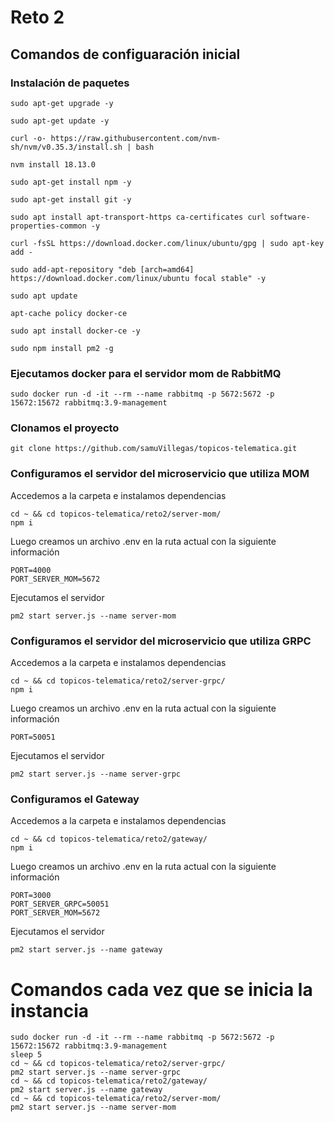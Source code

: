 # Reto 2

## Comandos de configuaración inicial

### Instalación de paquetes
```
sudo apt-get upgrade -y
 
sudo apt-get update -y

curl -o- https://raw.githubusercontent.com/nvm-sh/nvm/v0.35.3/install.sh | bash

nvm install 18.13.0

sudo apt-get install npm -y

sudo apt-get install git -y

sudo apt install apt-transport-https ca-certificates curl software-properties-common -y

curl -fsSL https://download.docker.com/linux/ubuntu/gpg | sudo apt-key add -

sudo add-apt-repository "deb [arch=amd64] https://download.docker.com/linux/ubuntu focal stable" -y

sudo apt update

apt-cache policy docker-ce

sudo apt install docker-ce -y

sudo npm install pm2 -g
```

### Ejecutamos docker para el servidor mom de RabbitMQ
```
sudo docker run -d -it --rm --name rabbitmq -p 5672:5672 -p 15672:15672 rabbitmq:3.9-management
```

### Clonamos el proyecto
```
git clone https://github.com/samuVillegas/topicos-telematica.git
```
### Configuramos el servidor del microservicio que utiliza MOM

Accedemos a la carpeta e instalamos dependencias
```
cd ~ && cd topicos-telematica/reto2/server-mom/
npm i
```
Luego creamos un archivo .env en la ruta actual con la siguiente información
```
PORT=4000
PORT_SERVER_MOM=5672
```
Ejecutamos el servidor
```
pm2 start server.js --name server-mom
```

### Configuramos el servidor del microservicio que utiliza GRPC

Accedemos a la carpeta e instalamos dependencias
```
cd ~ && cd topicos-telematica/reto2/server-grpc/
npm i
```
Luego creamos un archivo .env en la ruta actual con la siguiente información
```
PORT=50051
```
Ejecutamos el servidor
```
pm2 start server.js --name server-grpc
```

### Configuramos el Gateway

Accedemos a la carpeta e instalamos dependencias
```
cd ~ && cd topicos-telematica/reto2/gateway/
npm i
```
Luego creamos un archivo .env en la ruta actual con la siguiente información
```
PORT=3000
PORT_SERVER_GRPC=50051
PORT_SERVER_MOM=5672
```
Ejecutamos el servidor
```
pm2 start server.js --name gateway
```

# Comandos cada vez que se inicia la instancia

```
sudo docker run -d -it --rm --name rabbitmq -p 5672:5672 -p 15672:15672 rabbitmq:3.9-management
sleep 5
cd ~ && cd topicos-telematica/reto2/server-grpc/
pm2 start server.js --name server-grpc
cd ~ && cd topicos-telematica/reto2/gateway/
pm2 start server.js --name gateway
cd ~ && cd topicos-telematica/reto2/server-mom/
pm2 start server.js --name server-mom

```

